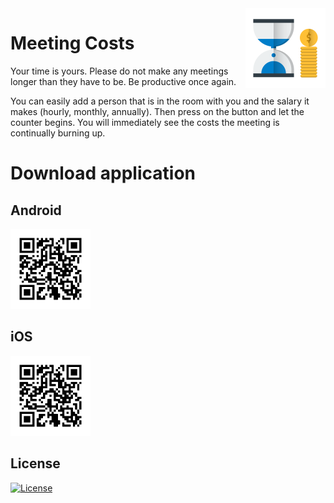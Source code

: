 <img src="https://raw.githubusercontent.com/danielrataj/meeting_costs/master/assets/images/icon/icon-1024-android.png" alt="logo" width="128" height="128" align="right" />

# Meeting Costs

Your time is yours. Please do not make any meetings longer than they have to be. Be productive once again.

You can easily add a person that is in the room with you and the salary it makes (hourly, monthly, annually). Then press on the button and let the counter begins. You will immediately see the costs the meeting is continually burning up.

# Download application

## Android
<img src="https://raw.githubusercontent.com/danielrataj/meeting_costs/master/assets/images/qr/download-android.png" alt="logo" width="128" height="128" />

## iOS
<img src="https://raw.githubusercontent.com/danielrataj/meeting_costs/master/assets/images/qr/download-ios.png" alt="logo" width="128" height="128" />

## License
[![License](http://img.shields.io/:license-mit-blue.svg?style=flat-square)](http://badges.mit-license.org)
